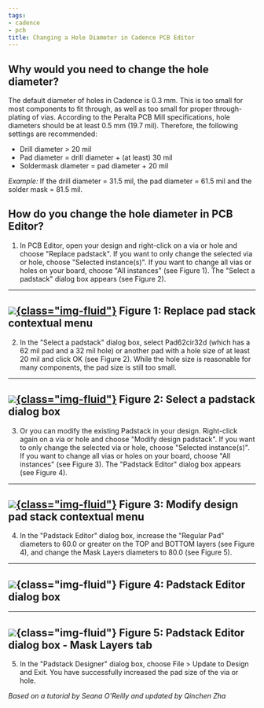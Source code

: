 ```yaml
---
tags:
- cadence
- pcb
title: Changing a Hole Diameter in Cadence PCB Editor
---
```


## Why would you need to change the hole diameter?

The default diameter of holes in Cadence is 0.3 mm. This is too small for most components to fit through, as well as too small for proper through-plating of vias. According to the Peralta PCB Mill specifications, hole diameters should be at least 0.5 mm (19.7 mil). Therefore, the following settings are recommended:

-   Drill diameter > 20 mil
-   Pad diameter = drill diameter + (at least) 30 mil
-   Soldermask diameter = pad diameter + 20 mil

*Example:* If the drill diameter = 31.5 mil, the pad diameter = 61.5 mil and the solder mask = 81.5 mil.

## How do you change the hole diameter in PCB Editor?

1.  In PCB Editor, open your design and right-click on a via or hole and choose "Replace padstack". If you want to only change the selected via or hole, choose "Selected instance(s)". If you want to change all vias or holes on your board, choose "All instances" (see Figure 1). The "Select a padstack" dialog box appears (see Figure 2).

  ------------------------------------------------------------------------------
   [![](/figures/figure_256.png){class="img-fluid"}](/larger/image0041.png)
                   Figure 1: Replace pad stack contextual menu
  ------------------------------------------------------------------------------

2.  In the "Select a padstack" dialog box, select Pad62cir32d (which has a 62 mil pad and a 32 mil hole) or another pad with a hole size of at least 20 mil and click OK (see Figure 2). While the hole size is reasonable for many components, the pad size is still too small.

  ------------------------------------------------------------------------------
   [![](/figures/figure_257.png){class="img-fluid"}](/larger/image0042.png)
                      Figure 2: Select a padstack dialog box
  ------------------------------------------------------------------------------

3.  Or you can modify the existing Padstack in your design. Right-click again on a via or hole and choose "Modify design padstack". If you want to only change the selected via or hole, choose "Selected instance(s)". If you want to change all vias or holes on your board, choose "All instances" (see Figure 3). The "Padstack Editor" dialog box appears (see Figure 4).

  ------------------------------------------------------------------------------
   [![](/figures/figure_258.png){class="img-fluid"}](/larger/image0043.png)
                Figure 3: Modify design pad stack contextual menu
  ------------------------------------------------------------------------------

4.  In the "Padstack Editor" dialog box, increase the "Regular Pad" diameters to 60.0 or greater on the TOP and BOTTOM layers (see Figure 4), and change the Mask Layers diameters to 80.0 (see Figure 5).

  -------------------------------------------------------
   ![](/figures/figure_254.png){class="img-fluid"}
           Figure 4: Padstack Editor dialog box
  -------------------------------------------------------

  --------------------------------------------------------
   ![](/figures/figure_255.png){class="img-fluid"}
   Figure 5: Padstack Editor dialog box - Mask Layers tab
  --------------------------------------------------------

5.  In the "Padstack Designer" dialog box, choose File > Update to Design and Exit. You have successfully increased the pad size of the via or hole.

*Based on a tutorial by Seana O'Reilly and updated by Qinchen Zha*

